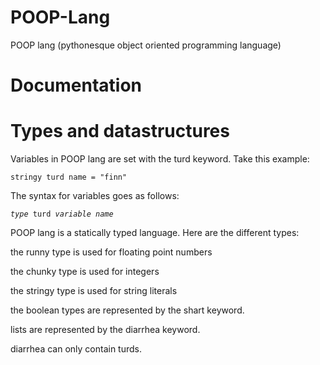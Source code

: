 # POOP-Lang
POOP lang (pythonesque object oriented programming language)
# Documentation
# Types and datastructures
Variables in POOP lang are set with the turd keyword. Take this example:

```stringy turd name = "finn"```

The syntax for variables goes as follows:

<code>_type_ turd _variable name_</code>

POOP lang is a statically typed language. Here are the different types:

the runny type is used for floating point numbers

the chunky type is used for integers

the stringy type is used for string literals

the boolean types are represented by the shart keyword.

lists are represented by the diarrhea keyword.

diarrhea can only contain turds.
